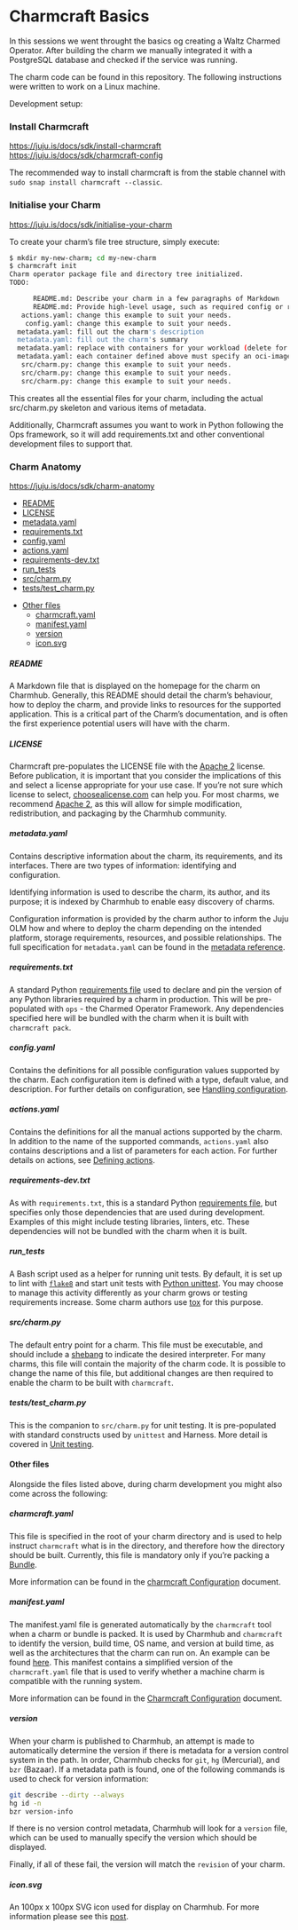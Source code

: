 # Charmcraft Basics
In this sessions we went throught the basics og creating a Waltz Charmed Operator. After building the charm we manually integrated it with a PostgreSQL database and checked if the service was running.

The charm code can be found in this repository. The following instructions were written to work on a Linux machine. 

Development setup:

### Install Charmcraft 
https://juju.is/docs/sdk/install-charmcraft
https://juju.is/docs/sdk/charmcraft-config

The recommended way to install charmcraft is from the stable channel with `sudo snap install charmcraft --classic`.


### Initialise your Charm
https://juju.is/docs/sdk/initialise-your-charm

To create your charm’s file tree structure, simply execute:

``` bash
$ mkdir my-new-charm; cd my-new-charm
$ charmcraft init
Charm operator package file and directory tree initialized.
TODO:

      README.md: Describe your charm in a few paragraphs of Markdown
      README.md: Provide high-level usage, such as required config or relations
   actions.yaml: change this example to suit your needs.
    config.yaml: change this example to suit your needs.
  metadata.yaml: fill out the charm's description
  metadata.yaml: fill out the charm's summary
  metadata.yaml: replace with containers for your workload (delete for non-k8s)
  metadata.yaml: each container defined above must specify an oci-image resource
   src/charm.py: change this example to suit your needs.
   src/charm.py: change this example to suit your needs.
   src/charm.py: change this example to suit your needs.
```

This creates all the essential files for your charm, including the actual src/charm.py skeleton and various items of metadata.

Additionally, Charmcraft assumes you want to work in Python following the Ops framework, so it will add requirements.txt and other conventional development files to support that.

### Charm Anatomy
https://juju.is/docs/sdk/charm-anatomy

  * [README](#readme)
  * [LICENSE](#license)
  * [metadata.yaml](#metadatayaml)
  * [requirements.txt](#requirementstxt)
  * [config.yaml](#configyaml)
  * [actions.yaml](#actionsyaml)
  * [requirements-dev.txt](#requirements-devtxt)
  * [run_tests](#run-tests)
  * [src/charm.py](#src-charmpy)
  * [tests/test_charm.py](#tests-test-charmpy)
- [Other files](#other-files)
  * [charmcraft.yaml](#charmcraftyaml)
  * [manifest.yaml](#manifestyaml)
  * [version](#version)
  * [icon.svg](#iconsvg)

##### README
A Markdown file that is displayed on the homepage for the charm on Charmhub. Generally, this README should detail the charm’s behaviour, how to deploy the charm, and provide links to resources for the supported application. This is a critical part of the Charm’s documentation, and is often the first experience potential users will have with the charm.


##### LICENSE
Charmcraft pre-populates the LICENSE file with the [Apache 2](https://opensource.org/licenses/Apache-2.0) license. Before publication, it is important that you consider the implications of this and select a license appropriate for your use case. If you’re not sure which license to select, [choosealicense.com](https://choosealicense.com/) can help you. For most charms, we recommend [Apache 2](https://opensource.org/licenses/Apache-2.0), as this will allow for simple modification, redistribution, and packaging by the Charmhub community.

##### metadata.yaml
Contains descriptive information about the charm, its requirements, and its interfaces. There are two types of information: identifying and configuration.

Identifying information is used to describe the charm, its author, and its purpose; it is indexed by Charmhub to enable easy discovery of charms.

Configuration information is provided by the charm author to inform the Juju OLM how and where to deploy the charm depending on the intended platform, storage requirements, resources, and possible relationships. The full specification for `metadata.yaml` can be found in the [metadata reference](https://discourse.Charmhub.io/t/5213).

##### requirements.txt
A standard Python [requirements file](https://pip.pypa.io/en/stable/reference/pip_install/#requirements-file-format) used to declare and pin the version of any Python libraries required by a charm in production. This will be pre-populated with `ops` - the Charmed Operator Framework. Any dependencies specified here will be bundled with the charm when it is built with `charmcraft pack`.

##### config.yaml
Contains the definitions for all possible configuration values supported by the charm. Each configuration item is defined with a type, default value, and description. For further details on configuration, see [Handling configuration](https://juju.is/docs/sdk/config).

##### actions.yaml
Contains the definitions for all the manual actions supported by the charm. In addition to the name of the supported commands, `actions.yaml` also contains descriptions and a list of parameters for each action. For further details on actions, see [Defining actions](https://juju.is/docs/sdk/actions).


##### requirements-dev.txt
As with `requirements.txt`, this is a standard Python [requirements file](https://pip.pypa.io/en/stable/reference/pip_install/#requirements-file-format), but specifies only those dependencies that are used during development. Examples of this might include testing libraries, linters, etc. These dependencies will not be bundled with the charm when it is built.

##### run_tests
A Bash script used as a helper for running unit tests. By default, it is set up to lint with [`flake8`](https://flake8.pycqa.org/en/latest/) and start unit tests with [Python unittest](https://docs.python.org/3/library/unittest.html). You may choose to manage this activity differently as your charm grows or testing requirements increase. Some charm authors use [tox](https://tox.readthedocs.io/en/latest/) for this purpose.

##### src/charm.py
The default entry point for a charm. This file must be executable, and should include a [shebang](<https://en.wikipedia.org/wiki/Shebang_(Unix)>) to indicate the desired interpreter. For many charms, this file will contain the majority of the charm code. It is possible to change the name of this file, but additional changes are then required to enable the charm to be built with `charmcraft`.

##### tests/test_charm.py 
This is the companion to `src/charm.py` for unit testing. It is pre-populated with standard constructs used by `unittest` and Harness. More detail is covered in [Unit testing](https://juju.is/docs/sdk/testing).

#### Other files

Alongside the files listed above,  during charm development you might also come across the following:

##### charmcraft.yaml
This file is specified in the root of your charm directory and is used to help instruct `charmcraft` what is in the directory, and therefore how the directory should be built. Currently, this file is  mandatory only if you’re packing a [Bundle](https://juju.is/docs/sdk/bundles). 

More information can be found in the [charmcraft Configuration](https://juju.is/docs/sdk/charmcraft-config) document.

##### manifest.yaml
The manifest.yaml file is generated automatically by the `charmcraft` tool when a charm or bundle is packed. It is used by Charmhub and `charmcraft` to identify the version, build time, OS name, and version at build time, as well as the architectures that the charm can run on. An example can be found [here](https://github.com/canonical/charmcraft/issues/273). This manifest contains a simplified version of the `charmcraft.yaml` file that is used to verify whether a machine charm is compatible with the running system.

More information can be found in the [Charmcraft Configuration](https://juju.is/docs/sdk/charmcraft-config) document.

##### version
When your charm is published to Charmhub, an attempt is made to automatically determine the version if there is metadata for a version control system in the path. In order, Charmhub checks for `git`, `hg` (Mercurial), and `bzr` (Bazaar). If a metadata path is found, one of the following commands is used to check for version information:

``` bash
git describe --dirty --always
hg id -n
bzr version-info
```

If there is no version control metadata, Charmhub will look for a `version` file, which can be used to manually specify the version which should be displayed.

Finally, if all of these fail, the version will match the `revision` of your charm.

##### icon.svg
An 100px x 100px SVG icon used for display on Charmhub. For more information please see this [post](https://discourse.charmhub.io/t/creating-icons-for-charms/1041).

